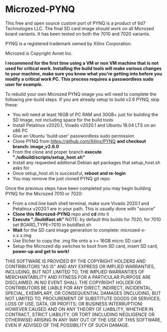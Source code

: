 # Microzed-PYNQ

This free and open source custom port of PYNQ is a product of 6d7 Technologies LLC. The final SD card image should work on all Microzed board variants.  It has been tested on both the 7010 and 7020 variants.

PYNQ is a registered trademark owned by Xilinx Corporation.

Microzed is Copyright Avnet Inc.

**I recommend for the first time using a VM or non VM machine that is not used for critical work.  Installing the build tools will make various changes to your machine, make sure you know what you're getting into before you modify a critical work PC.  This process requires a passwordless sudo user for example.**

To rebuild your own Microzed PYNQ image you will need to complete the following pre-build steps.  If you are already setup to build v2.6 PYNQ, skip these:

* You will need at least 16GB of PC RAM and 30GB+ just for building the SD Image, not including space for the build tools
* Install Petalinux v2020.1, Vivado v2020.1 and Ubuntu 18.04 LTS on an x86 PC
* Give an Ubuntu 'build user' passwordless sudo permission
* Clone PYNQ from https://github.com/Xilinx/PYNQ **and checkout branch: image_v2.6.0**
* From the clone and proper branch **execute "./sdbuild/scripts/setup_host.sh"**
* Install any requested additonal Debian apt packages that setup_host.sh asks for
* Once setup_host.sh is successful, **reboot and re-login**
* You may remove the just cloned PYNQ git repo

Once the previous steps have been completed you may begin building PYNQ for the Microzed 7010 or 7020:

* From a cmd line bash shell terminal, make sure Vivado 2020.1 and Petalinux v2020.1 are in your path.  This is usually done with "source"
* **Clone this Microzed-PYNQ** repo and **cd** into it
* **Execute "./buildfast.sh"** NOTE: by default this builds for 7020, for 7010 set BOARD_TYPE=7010 in buildfast.sh 
* **Wait** for the SD card image generation to complete: microzed-x-x.x.x.img
* Use Etcher to copy the .img file onto a >= 16GB micro SD card
* Setup the Microzed dip switches to boot from SD card, insert SD card, **power-up and get to work!**

THIS SOFTWARE IS PROVIDED BY THE COPYRIGHT HOLDERS AND CONTRIBUTORS "AS IS"
AND ANY EXPRESS OR IMPLIED WARRANTIES, INCLUDING, BUT NOT LIMITED TO, THE
IMPLIED WARRANTIES OF MERCHANTABILITY AND FITNESS FOR A PARTICULAR PURPOSE ARE
DISCLAIMED. IN NO EVENT SHALL THE COPYRIGHT HOLDER OR CONTRIBUTORS BE LIABLE
FOR ANY DIRECT, INDIRECT, INCIDENTAL, SPECIAL, EXEMPLARY, OR CONSEQUENTIAL
DAMAGES (INCLUDING, BUT NOT LIMITED TO, PROCUREMENT OF SUBSTITUTE GOODS OR
SERVICES; LOSS OF USE, DATA, OR PROFITS; OR BUSINESS INTERRUPTION) HOWEVER
CAUSED AND ON ANY THEORY OF LIABILITY, WHETHER IN CONTRACT, STRICT LIABILITY,
OR TORT (INCLUDING NEGLIGENCE OR OTHERWISE) ARISING IN ANY WAY OUT OF THE USE
OF THIS SOFTWARE, EVEN IF ADVISED OF THE POSSIBILITY OF SUCH DAMAGE.
